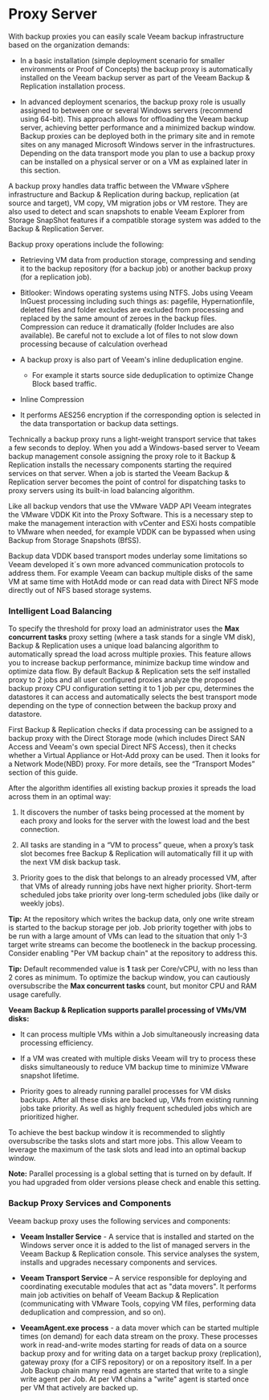 # Proxy Server

With backup proxies you can easily scale Veeam backup infrastructure
based on the organization demands:

-   In a basic installation (simple deployment scenario for smaller
    environments or Proof of Concepts) the backup proxy is
    automatically installed on the Veeam backup server as part of the
    Veeam Backup & Replication installation process.

-   In advanced deployment scenarios, the backup proxy role is usually
    assigned to between one or several Windows servers (recommend using  64-bit). This approach allows for offloading the Veeam backup server, achieving better performance and a minimized backup window. Backup proxies can be deployed both
    in the primary site and in remote sites on any managed Microsoft
    Windows server in the infrastructures. Depending on the data
    transport mode you plan to use a backup proxy can be installed on a
    physical server or on a VM as explained later in this section.

A backup proxy handles data traffic between the VMware vSphere
infrastructure and Backup & Replication during backup,
replication (at source and target), VM copy, VM migration jobs or VM restore.
They are also used to detect and scan snapshots to enable Veeam
Explorer from Storage SnapShot features if a compatible storage system
was added to the Backup & Replication Server.

Backup proxy operations include the following:

-   Retrieving VM data from production storage, compressing and sending
    it to the backup repository (for a backup job) or another backup
    proxy (for a replication job).

-   Bitlooker: Windows operating systems using NTFS. Jobs using Veeam InGuest processing including such things as: pagefile, Hypernationfile, deleted files and folder excludes are excluded from processing and replaced by the same amount of zeroes in the backup files. Compression can reduce it dramatically (folder Includes are also available). Be careful not to exclude a lot of files to not slow down processing because of calculation overhead


-   A backup proxy is also part of Veeam's inline deduplication engine.
	- For example it starts source side deduplication to optimize Change
	Block based traffic.


- 	Inline Compression

- 	It performs AES256 encryption if the corresponding option is selected in
    the data transportation or backup data settings.

Technically a backup proxy runs a light-weight transport service that
takes a few seconds to deploy. When you add a Windows-based server to
Veeam backup management console assigning the proxy role to it
Backup & Replication installs the necessary components starting the
required services on that server. When a job is started the Veeam
Backup & Replication server becomes the point of control for dispatching
tasks to proxy servers using its built-in load balancing algorithm.

Like all backup vendors that use the VMware VADP API Veeam integrates the
VMware VDDK Kit into the Proxy Software. This is a necessary step to make
the management interaction with vCenter and ESXi hosts compatible to VMware when needed, for example  VDDK can be bypassed when using Backup from Storage Snapshots (BfSS).

Backup data VDDK based transport modes underlay some limitations so Veeam developed it´s own more advanced communication protocols to address
them. For example Veeam can backup multiple disks of the same VM at same time with HotAdd mode or can read data with Direct NFS mode directly out of
NFS based storage systems.

### Intelligent Load Balancing

To specify the threshold for proxy load an administrator uses the **Max
concurrent tasks** proxy setting (where a task stands for a single VM
disk), Backup & Replication uses a unique load balancing
algorithm to automatically spread the load across multiple proxies. This
feature allows you to increase backup performance, minimize backup time
window and optimize data flow. By default Backup & Replication sets the self installed proxy to 2 jobs and all user configured proxies analyze the proposed backup proxy CPU configuration setting it to 1 job per cpu, determines the datastores it can access and automatically selects the best transport mode depending on the type of connection between the backup proxy and datastore.

First Backup & Replication checks if data processing can be
assigned to a backup proxy with the Direct Storage mode (which includes
Direct SAN Access and Veeam's own special Direct NFS Access), then it checks
whether a Virtual Appliance or Hot-Add proxy can be used. Then it looks
for a Network Mode(NBD) proxy. For more details, see the “Transport Modes”
section of this guide.

After the algorithm identifies all existing backup proxies it spreads
the load across them in an optimal way:

1.  It discovers the number of tasks being processed at the moment by
    each proxy and looks for the server with the lowest load and the
    best connection.

2.  All tasks are standing in a “VM to process” queue,  when a
    proxy’s task slot becomes free Backup & Replication will
    automatically fill it up with the next VM disk backup task.

3.  Priority goes to the disk that belongs to an already
    processed VM, after that VMs of already running jobs have next higher
	priority. Short-term scheduled jobs take priority over
    long-term scheduled jobs (like daily or weekly jobs).


**Tip:** At the repository which writes the backup data, only one
    write stream is started to the backup storage per job. Job priority together with jobs to be run with a large amount of
    VMs can lead to the situation that only 1-3 target write streams
    can become the bootleneck in the backup processing. Consider
	enabling "Per VM backup chain" at the repository to address this.

**Tip:** Default recommended value is **1** task per Core/vCPU, with no
less than 2 cores as minimum. To
optimize the backup window, you can cautiously oversubscribe the **Max
concurrent tasks** count, but monitor CPU and RAM usage carefully.

**Veeam Backup & Replication supports parallel processing of VMs/VM disks:**

-   It can process multiple VMs within a Job simultaneously increasing
	data processing efficiency.

-   If a VM was created with multiple disks Veeam will try to process
    these disks simultaneously to reduce VM backup time to minimize
	VMware snapshot lifetime.

- 	Priority goes to already running parallel processes for VM disks backups. After all these disks are backed up, VMs from existing running
	jobs take priority. As well as highly frequent scheduled jobs which are prioritized higher.

To achieve the best backup window it is recommended to slightly oversubscribe the tasks slots and start more jobs. This allow Veeam to leverage the maximum of the task slots and lead into an optimal backup window.

**Note:** Parallel processing is a global setting that is turned on by default.
If you had upgraded from older versions please check and enable this setting.

### Backup Proxy Services and Components

Veeam backup proxy uses the following services and components:

-   **Veeam Installer Service** - A service that is installed and
    started on the Windows server once it is added to the list of
    managed servers in the Veeam Backup & Replication console. This
    service analyses the system, installs and upgrades necessary
    components and services.

-   **Veeam Transport Service** – A service responsible for deploying
    and coordinating executable modules that act as "data movers". It
    performs main job activities on behalf of Veeam Backup & Replication
    (communicating with VMware Tools, copying VM files, performing data
    deduplication and compression, and so on).

-   **VeeamAgent.exe process** - a data mover which can be started
    multiple times (on demand) for each data stream on the proxy. These processes work in read-and-write modes starting for reads of data on a
    source backup proxy and for writing data on a target backup proxy
    (replication), gateway proxy (for a CIFS repository) or on a
    repository itself. In a per Job Backup chain many read agents are
	started that write to a single write agent per Job. At per VM chains
	a "write" agent is started once per VM that actively are backed up.


<!-- AN2016 21.06.2016 -->
